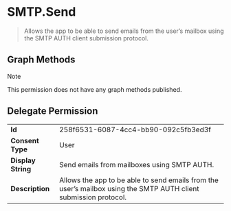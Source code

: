 # SMTP.Send

> Allows the app to be able to send emails from the user’s mailbox using the SMTP AUTH client submission protocol.
## Graph Methods

> [!NOTE]
> This permission does not have any graph methods published.

## Delegate Permission
|||
|-|-|
|**Id**|258f6531-6087-4cc4-bb90-092c5fb3ed3f|
|**Consent Type**|User|
|**Display String**|Send emails from mailboxes using SMTP AUTH.|
|**Description**|Allows the app to be able to send emails from the user’s mailbox using the SMTP AUTH client submission protocol.|
